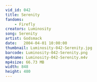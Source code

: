 ```yaml
---
vid_id: 042
title: Serenity
fandoms:
    - Firefly
creators: Luminosity
song: Serenity
artist: Godsmack
date:   2004-04-01 10:00:00
thumbnail: Luminosity-042-Serenity.jpg
barcode: Luminosity-042-Serenity.png
mp4name: Luminosity-042-Serenity.m4v
mp4size: 66.73 MB
width: 848
height: 480
---
```



  